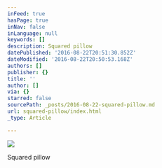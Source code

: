 ```yaml
---
inFeed: true
hasPage: true
inNav: false
inLanguage: null
keywords: []
description: Squared pillow
datePublished: '2016-08-22T20:51:30.852Z'
dateModified: '2016-08-22T20:50:53.168Z'
authors: []
publisher: {}
title: ''
author: []
via: {}
starred: false
sourcePath: _posts/2016-08-22-squared-pillow.md
url: squared-pillow/index.html
_type: Article

---
```

![](https://the-grid-user-content.s3-us-west-2.amazonaws.com/cc0a82ad-e7ed-4125-a614-e75bbb76a549.jpg)

Squared pillow